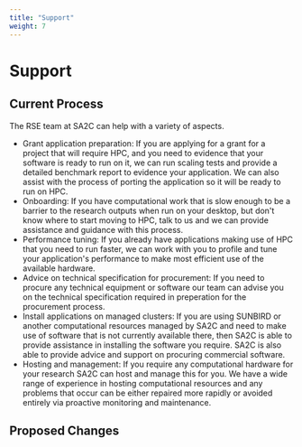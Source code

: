```yaml
---
title: "Support"
weight: 7
---
```


# Support



## Current Process

The RSE team at SA2C can help with a variety of aspects.

- Grant application preparation: If you are applying for a grant for a project that will require HPC, and you need to evidence that your software is ready to run on it, we can run scaling tests and provide a detailed benchmark report to evidence your application. We can also assist with the process of porting the application so it will be ready to run on HPC.
- Onboarding: If you have computational work that is slow enough to be a barrier to the research outputs when run on your desktop, but don't know where to start moving to HPC, talk to us and we can provide assistance and guidance with this process.
- Performance tuning: If you already have applications making use of HPC that you need to run faster, we can work with you to profile and tune your application's performance to make most efficient use of the available hardware. 
- Advice on technical specification for procurement: If you need to procure any technical equipment or software our team can advise you on the technical specification required in preperation for the procurement process.
- Install applications on managed clusters: If you are using SUNBIRD or another computational resources managed by SA2C and need to make use of software that is not currently available there, then SA2C is able to provide assistance in installing the software you require. SA2C is also able to provide advice and support on procuring commercial software.
- Hosting and management: If you require any computational hardware for your research SA2C can host and manage this for you. We have a wide range of experience in hosting computational resources and any problems that occur can be either repaired more rapidly or avoided entirely via proactive monitoring and maintenance.

## Proposed Changes
